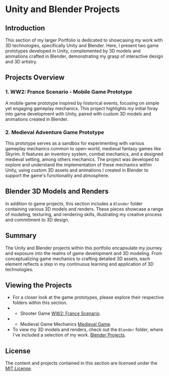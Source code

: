# Unity and Blender Projects

## Introduction
This section of my larger Portfolio is dedicated to showcasing my work with 3D technologies, specifically Unity and Blender. Here, I present two game prototypes developed in Unity, complemented by 3D models and animations crafted in Blender, demonstrating my grasp of interactive design and 3D artistry.

## Projects Overview

### 1. WW2: France Scenario - Mobile Game Prototype
A mobile game prototype inspired by historical events, focusing on simple yet engaging gameplay mechanics. This project highlights my initial foray into game development with Unity, paired with custom 3D models and animations created in Blender.

### 2. Medieval Adventure Game Prototype
This prototype serves as a sandbox for experimenting with various gameplay mechanics common to open-world, medieval fantasy games like Skyrim. It features an inventory system, combat mechanics, and a designed medieval setting, among others mechanics. The project was developed to explore and understand the implementation of these mechanics within Unity, using custom 3D assets and animations I created in Blender to support the game's functionality and atmosphere.

## Blender 3D Models and Renders
In addition to game projects, this section includes a `Blender` folder containing various 3D models and renders. These pieces showcase a range of modeling, texturing, and rendering skills, illustrating my creative process and commitment to 3D design.

## Summary
The Unity and Blender projects within this portfolio encapsulate my journey and exposure into the realms of game development and 3D modeling. From conceptualizing game mechanics to crafting detailed 3D assets, each element reflects a step in my continuous learning and application of 3D technologies.

## Viewing the Projects
- For a closer look at the game prototypes, please explore their respective folders within this section.
- - Shooter Game [WW2: France Scenario]().
- - Medieval Game Mechanics [Medieval Game]().
- To view my 3D models and renders, check out the `Blender` folder, where I've included a selection of my work. [Blender Projects]().

## License
The content and projects contained in this section are licensed under the [MIT License](../LICENSE).
